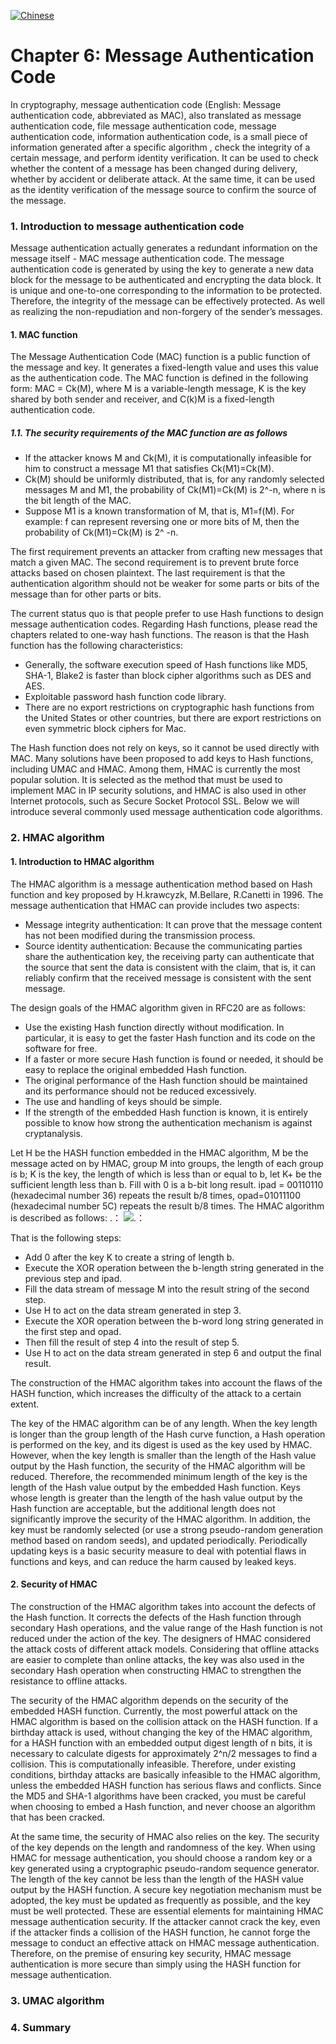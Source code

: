 [![Chinese](https://img.shields.io/badge/Chinese-README-red)](README.md)

# Chapter 6: Message Authentication Code

In cryptography, message authentication code (English: Message authentication code, abbreviated as MAC), also translated as message authentication code, file message authentication code, message authentication code, information authentication code, is a small piece of information generated after a specific algorithm , check the integrity of a certain message, and perform identity verification. It can be used to check whether the content of a message has been changed during delivery, whether by accident or deliberate attack. At the same time, it can be used as the identity verification of the message source to confirm the source of the message.

### 1. Introduction to message authentication code

Message authentication actually generates a redundant information on the message itself - MAC message authentication code. The message authentication code is generated by using the key to generate a new data block for the message to be authenticated and encrypting the data block. It is unique and one-to-one corresponding to the information to be protected. Therefore, the integrity of the message can be effectively protected. As well as realizing the non-repudiation and non-forgery of the sender’s messages.

#### 1. MAC function

The Message Authentication Code (MAC) function is a public function of the message and key. It generates a fixed-length value and uses this value as the authentication code. The MAC function is defined in the following form: MAC = Ck(M), where M is a variable-length message, K is the key shared by both sender and receiver, and C(k)M is a fixed-length authentication code.

##### 1.1. The security requirements of the MAC function are as follows

- If the attacker knows M and Ck(M), it is computationally infeasible for him to construct a message M1 that satisfies Ck(M1)=Ck(M).
- Ck(M) should be uniformly distributed, that is, for any randomly selected messages M and M1, the probability of Ck(M1)=Ck(M) is 2^-n, where n is the bit length of the MAC.
- Suppose M1 is a known transformation of M, that is, M1=f(M). For example: f can represent reversing one or more bits of M, then the probability of Ck(M1)=Ck(M) is 2^ -n.
 
The first requirement prevents an attacker from crafting new messages that match a given MAC. The second requirement is to prevent brute force attacks based on chosen plaintext. The last requirement is that the authentication algorithm should not be weaker for some parts or bits of the message than for other parts or bits.

The current status quo is that people prefer to use Hash functions to design message authentication codes. Regarding Hash functions, please read the chapters related to one-way hash functions. The reason is that the Hash function has the following characteristics:

- Generally, the software execution speed of Hash functions like MD5, SHA-1, Blake2 is faster than block cipher algorithms such as DES and AES.
- Exploitable password hash function code library.
- There are no export restrictions on cryptographic hash functions from the United States or other countries, but there are export restrictions on even symmetric block ciphers for Mac.

The Hash function does not rely on keys, so it cannot be used directly with MAC. Many solutions have been proposed to add keys to Hash functions, including UMAC and HMAC. Among them, HMAC is currently the most popular solution. It is selected as the method that must be used to implement MAC in IP security solutions, and HMAC is also used in other Internet protocols, such as Secure Socket Protocol SSL. Below we will introduce several commonly used message authentication code algorithms.



### 2. HMAC algorithm

#### 1. Introduction to HMAC algorithm

The HMAC algorithm is a message authentication method based on Hash function and key proposed by H.krawcyzk, M.Bellare, R.Canetti in 1996. The message authentication that HMAC can provide includes two aspects:

- Message integrity authentication: It can prove that the message content has not been modified during the transmission process.
- Source identity authentication: Because the communicating parties share the authentication key, the receiving party can authenticate that the source that sent the data is consistent with the claim, that is, it can reliably confirm that the received message is consistent with the sent message.

The design goals of the HMAC algorithm given in RFC20 are as follows:

- Use the existing Hash function directly without modification. In particular, it is easy to get the faster Hash function and its code on the software for free.
- If a faster or more secure Hash function is found or needed, it should be easy to replace the original embedded Hash function.
- The original performance of the Hash function should be maintained and its performance should not be reduced excessively.
- The use and handling of keys should be simple.
- If the strength of the embedded Hash function is known, it is entirely possible to know how strong the authentication mechanism is against cryptanalysis.

Let H be the HASH function embedded in the HMAC algorithm, M be the message acted on by HMAC, group M into groups, the length of each group is b; K is the key, the length of which is less than or equal to b, let K+ be the sufficient length less than b. Fill with 0
is a b-bit long result. ipad = 00110110 (hexadecimal number 36) repeats the result b/8 times, opad=01011100 (hexadecimal number 5C) repeats the result b/8 times. The HMAC algorithm is described as follows:
.：
     ![.：
](https://github.com/guoshijiang/cryptography/blob/master/img/mac001.png)


That is the following steps:
- Add 0 after the key K to create a string of length b.
- Execute the XOR operation between the b-length string generated in the previous step and ipad.
- Fill the data stream of message M into the result string of the second step.
- Use H to act on the data stream generated in step 3.
- Execute the XOR operation between the b-word long string generated in the first step and opad.
- Then fill the result of step 4 into the result of step 5.
- Use H to act on the data stream generated in step 6 and output the final result.

The construction of the HMAC algorithm takes into account the flaws of the HASH function, which increases the difficulty of the attack to a certain extent.


The key of the HMAC algorithm can be of any length. When the key length is longer than the group length of the Hash curve function, a Hash operation is performed on the key, and its digest is used as the key used by HMAC. However, when the key length is smaller than the length of the Hash value output by the Hash function, the security of the HMAC algorithm will be reduced. Therefore, the recommended minimum length of the key is the length of the Hash value output by the embedded Hash function. Keys whose length is greater than the length of the hash value output by the Hash function are acceptable, but the additional length does not significantly improve the security of the HMAC algorithm. In addition, the key must be randomly selected (or use a strong pseudo-random generation method based on random seeds), and updated periodically. Periodically updating keys is a basic security measure to deal with potential flaws in functions and keys, and can reduce the harm caused by leaked keys.


#### 2. Security of HMAC

The construction of the HMAC algorithm takes into account the defects of the Hash function. It corrects the defects of the Hash function through secondary Hash operations, and the value range of the Hash function is not reduced under the action of the key. The designers of HMAC considered the attack costs of different attack models. Considering that offline attacks are easier to complete than online attacks, the key was also used in the secondary Hash operation when constructing HMAC to strengthen the resistance to offline attacks.


The security of the HMAC algorithm depends on the security of the embedded HASH function. Currently, the most powerful attack on the HMAC algorithm is based on the collision attack on the HASH function. If a birthday attack is used, without changing the key of the HMAC algorithm, for a HASH function with an embedded output digest length of n bits, it is necessary to calculate digests for approximately 2^n/2 messages to find a collision. This is computationally infeasible. Therefore, under existing conditions, birthday attacks are basically infeasible to the HMAC algorithm, unless the embedded HASH function has serious flaws and conflicts. Since the MD5 and SHA-1 algorithms have been cracked, you must be careful when choosing to embed a Hash function, and never choose an algorithm that has been cracked.


At the same time, the security of HMAC also relies on the key. The security of the key depends on the length and randomness of the key. When using HMAC for message authentication, you should choose a random key or a key generated using a cryptographic pseudo-random sequence generator. The length of the key cannot be less than the length of the HASH value output by the HASH function. A secure key negotiation mechanism must be adopted, the key must be updated as frequently as possible, and the key must be well protected. These are essential elements for maintaining HMAC message authentication security. If the attacker cannot crack the key, even if the attacker finds a collision of the HASH function, he cannot forge the message to conduct an effective attack on HMAC message authentication. Therefore, on the premise of ensuring key security, HMAC message authentication is more secure than simply using the HASH function for message authentication.


### 3. UMAC algorithm



### 4. Summary
